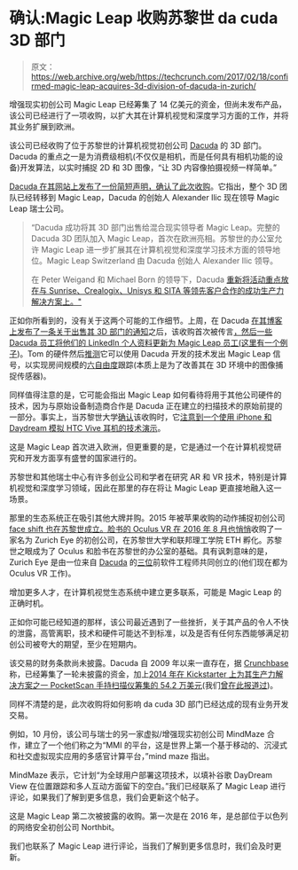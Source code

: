 # 确认:Magic Leap 收购苏黎世 da cuda 3D 部门 

> 原文：<https://web.archive.org/web/https://techcrunch.com/2017/02/18/confirmed-magic-leap-acquires-3d-division-of-dacuda-in-zurich/>

增强现实初创公司 Magic Leap 已经筹集了 14 亿美元的资金，但尚未发布产品，该公司已经进行了一项收购，以扩大其在计算机视觉和深度学习方面的工作，并将其业务扩展到欧洲。

该公司已经收购了位于苏黎世的计算机视觉初创公司 [Dacuda](https://web.archive.org/web/20230203183008/http://dacuda.com/) 的 3D 部门。Dacuda 的重点之一是为消费级相机(不仅仅是相机，而是任何具有相机功能的设备)开发算法，以实时捕捉 2D 和 3D 图像，“让 3D 内容像拍摄视频一样简单。”

[Dacuda 在其网站上发布了一份简短声明，确认了此次收购](https://web.archive.org/web/20230203183008/http://dacuda.com/dacuda)。它指出，整个 3D 团队已经转移到 Magic Leap，Dacuda 的创始人 Alexander Ilic 现在领导 Magic Leap 瑞士公司。

> “Dacuda 成功将其 3D 部门出售给混合现实领导者 Magic Leap。完整的 Dacuda 3D 团队加入 Magic Leap，首次在欧洲亮相。苏黎世的办公室允许 Magic Leap 进一步扩展其在计算机视觉和深度学习技术方面的领导地位。Magic Leap Switzerland 由 Dacuda 创始人 Alexander Ilic 领导。
> 
> 在 Peter Weigand 和 Michael Born 的领导下，Dacuda [重新将活动重点放在与 Sunrise、Crealogix、Unisys 和 SITA 等领先客户合作的成功生产力解决方案上。"](https://web.archive.org/web/20230203183008/http://dacuda.com/dacuda-announces-focus-productivity-solutions-divestment-3d-division/)

正如你所看到的，没有关于这两个可能的工作细节。上周，在 Dacuda [在其博客上发布了一条关于出售其 3D 部门的通知](https://web.archive.org/web/20230203183008/http://dacuda.com/dacuda-announces-focus-productivity-solutions-divestment-3d-division/)之后，该收购首次被传言[，然后一些 Dacuda 员工将他们的 LinkedIn 个人资料更新为 Magic Leap 员工(这里有一个例子](https://web.archive.org/web/20230203183008/http://startupticker.ch/en/news/february-2017/magic-leap-buys-dacuda-s-3d-division))。Tom 的硬件然后[推测](https://web.archive.org/web/20230203183008/http://www.tomshardware.com/news/magic-leap-acquires-dacuda-3d-scanning,33684.html)它可以使用 Dacuda 开发的技术发出 Magic Leap 信号，以实现房间规模的[六自由度](https://web.archive.org/web/20230203183008/https://en.wikipedia.org/wiki/Six_degrees_of_freedom)跟踪(本质上是为了改善其在 3D 环境中的图像捕捉传感器)。

同样值得注意的是，它可能会指出 Magic Leap 如何看待将用于其他公司硬件的技术，因为与原始设备制造商合作是 Dacuda 正在建立的扫描技术的原始前提的一部分。事实上，当苏黎世大学[确认](https://web.archive.org/web/20230203183008/http://rpg.ifi.uzh.ch/)该收购时，它[注意到一个使用 iPhone 和 Daydream 模拟 HTC Vive 耳机的技术演示](https://web.archive.org/web/20230203183008/http://rpg.ifi.uzh.ch/)。

这是 Magic Leap 首次进入欧洲，但更重要的是，它是通过一个在计算机视觉研究和开发方面享有盛誉的国家进行的。

苏黎世和其他瑞士中心有许多创业公司和学者在研究 AR 和 VR 技术，特别是计算机视觉和深度学习领域，因此在那里的存在将让 Magic Leap 更直接地融入这一场景。

那里的生态系统正在吸引其他大牌并购。2015 年被苹果收购的动作捕捉初创公司[face shift 也在苏黎世成立。脸书的 Oculus VR 在 2016 年 8 月也](https://web.archive.org/web/20230203183008/https://techcrunch.com/2015/11/24/apple-faceshift/)[悄悄](https://web.archive.org/web/20230203183008/http://www.handelszeitung.ch/unternehmen/facebook-baut-der-schweiz-aus-1259730)收购了一家名为 Zurich Eye 的初创公司，在苏黎世大学和联邦理工学院 ETH 孵化。苏黎世之眼成为了 Oculus 和脸书在苏黎世的办公室的基础。具有讽刺意味的是，Zurich Eye 是由一位来自 [Dacuda](https://web.archive.org/web/20230203183008/https://www.linkedin.com/in/christianforster/) 的[三位](https://web.archive.org/web/20230203183008/https://www.linkedin.com/in/matia-pizzoli-4b08a449/)前软件工程师共同创立的(他们现在都为 Oculus VR 工作)。

增加更多人才，在计算机视觉生态系统中建立更多联系，可能是 Magic Leap 的正确时机。

正如你可能已经知道的那样，该公司最近遇到了一些挫折，关于其产品的令人不快的泄露，高管离职，技术和硬件可能达不到标准，以及是否有任何东西能够满足初创公司被夸大的期望，至少在短期内。

该交易的财务条款尚未披露。Dacuda 自 2009 年以来一直存在，据 [Crunchbase](https://web.archive.org/web/20230203183008/https://www.crunchbase.com/organization/dacuda#/entity) 称，已经筹集了一轮未披露的资金，加上[2014 年在 Kickstarter 上为其生产力解决方案之一 PocketScan 手持扫描仪筹集的 54.2 万美元](https://web.archive.org/web/20230203183008/https://www.kickstarter.com/projects/1776222658/pocketscan)(我们[曾在此报道过](https://web.archive.org/web/20230203183008/https://techcrunch.com/2014/06/24/tiny-portable-scanner-pocketscan-smashes-kickstarter-goal/))。

同样不清楚的是，此次收购将如何影响 da cuda 3D 部门已经达成的现有业务开发交易。

例如，10 月份，该公司与瑞士的另一家虚拟/增强现实初创公司 MindMaze 合作，建立了一个他们称之为“MMI 的平台，这是世界上第一个基于移动的、沉浸式和社交虚拟现实应用的多感官计算平台，”mind maze 指出。

MindMaze 表示，它计划“为全球用户部署这项技术，以填补谷歌 DayDream View 在位置跟踪和多人互动方面留下的空白。”我们已经联系了 Magic Leap 进行评论，如果我们了解到更多信息，我们会更新这个帖子。

这是 Magic Leap 第二次被披露的收购。第一次是在 2016 年，是总部位于以色列的网络安全初创公司 Northbit。

我们也联系了 Magic Leap 进行评论，当我们了解到更多信息时，我们会及时更新。